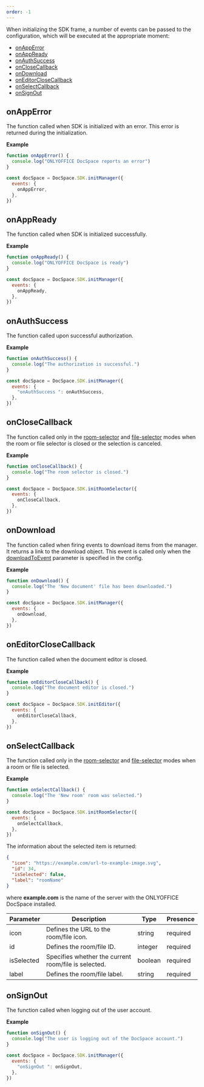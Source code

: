```yaml
---
order: -1
---
```


When initializing the SDK frame, a number of events can be passed to the configuration, which will be executed at the appropriate moment:

- [onAppError](#onapperror)
- [onAppReady](#onappready)
- [onAuthSuccess](#onauthsuccess)
- [onCloseCallback](#onclosecallback)
- [onDownload](#ondownload)
- [onEditorCloseCallback](#oneditorclosecallback)
- [onSelectCallback](#onselectcallback)
- [onSignOut](#onsignout)


## onAppError

The function called when SDK is initialized with an error. This error is returned during the initialization.

  **Example**

  ``` javascript
  function onAppError() {
    console.log("ONLYOFFICE DocSpace reports an error")
  }
  
  const docSpace = DocSpace.SDK.initManager({
    events: {
      onAppError,
    },
  })
  ```


## onAppReady

The function called when SDK is initialized successfully.

  **Example**

  ``` javascript
  function onAppReady() {
    console.log("ONLYOFFICE DocSpace is ready")
  }
  
  const docSpace = DocSpace.SDK.initManager({
    events: {
      onAppReady,
    },
  })
  ```


## onAuthSuccess

The function called upon successful authorization.

  **Example**

  ``` javascript
  function onAuthSuccess() {
    console.log("The authorization is successful.")
  }
  
  const docSpace = DocSpace.SDK.initManager({
    events: {
      "onAuthSuccess ": onAuthSuccess,
    },
  })
  ```


## onCloseCallback

The function called only in the [room-selector](../Initialization%20Modes/Room%20Selector/index.md) and [file-selector](../Initialization%20Modes/File%20Selector/index.md) modes when the room or file selector is closed or the selection is canceled.

  **Example**

  ``` javascript
  function onCloseCallback() {
    console.log("The room selector is closed.")
  }
  
  const docSpace = DocSpace.SDK.initRoomSelector({
    events: {
      onCloseCallback,
    },
  })
  ```


## onDownload

The function called when firing events to download items from the manager. It returns a link to the download object. This event is called only when the [downloadToEvent](../Config/index.md#downloadtoevent) parameter is specified in the config.

  **Example**

  ``` javascript
  function onDownload() {
    console.log("The 'New document' file has been downloaded.")
  }
  
  const docSpace = DocSpace.SDK.initManager({
    events: {
      onDownload,
    },
  })
  ```


## onEditorCloseCallback

The function called when the document editor is closed.

  **Example**

  ``` javascript
  function onEditorCloseCallback() {
    console.log("The document editor is closed.")
  }
  
  const docSpace = DocSpace.SDK.initEditor({
    events: {
      onEditorCloseCallback,
    },
  })
  ```


## onSelectCallback

The function called only in the [room-selector](../Initialization%20Modes/Room%20Selector/index.md) and [file-selector](../Initialization%20Modes/File%20Selector/index.md) modes when a room or file is selected.

  **Example**

  ``` javascript
  function onSelectCallback() {
    console.log("The 'New room' room was selected.")
  }
  
  const docSpace = DocSpace.SDK.initRoomSelector({
    events: {
      onSelectCallback,
    },
  })
  ```

  The information about the selected item is returned:

  ``` json
  {
    "icon": "https://example.com/url-to-example-image.svg",
    "id": 34,
    "isSelected": false,
    "label": "roomName"
  }
  ```

  where **example.com** is the name of the server with the ONLYOFFICE DocSpace installed.

  | Parameter  | Description                                          | Type    | Presence |
  | ---------- | ---------------------------------------------------- | ------- | -------- |
  | icon       | Defines the URL to the room/file icon.               | string  | required |
  | id         | Defines the room/file ID.                            | integer | required |
  | isSelected | Specifies whether the current room/file is selected. | boolean | required |
  | label      | Defines the room/file label.                         | string  | required |


## onSignOut

The function called when logging out of the user account.

  **Example**

  ``` javascript
  function onSignOut() {
    console.log("The user is logging out of the DocSpace account.")
  }
  
  const docSpace = DocSpace.SDK.initManager({
    events: {
      "onSignOut ": onSignOut,
    },
  })
  ```
